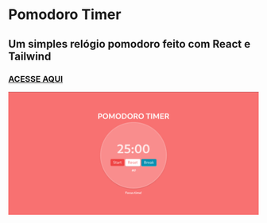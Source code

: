 # Pomodoro Timer

## Um simples relógio pomodoro feito com React e Tailwind

### [ACESSE AQUI](https://mypomotimer.netlify.app/)

![App screen](./public/assets/images/application-screen.png)
